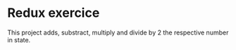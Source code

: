 # Redux exercice

This project adds, substract, multiply and divide by 2 the respective number in state.